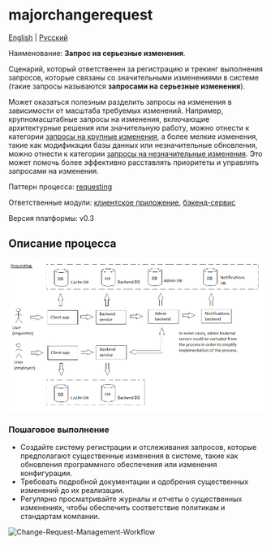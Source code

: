 # majorchangerequest

[English](majorchangerequest.md) | [Русский](majorchangerequest.ru.md)

Наименование: **Запрос на серьезные изменения**.

Сценарий, который ответственен за регистрацию и трекинг выполнения запросов, которые связаны со значительными изменениями в системе (такие запросы называются **запросами на серьезные изменения**). 

Может оказаться полезным разделить запросы на изменения в зависимости от масштаба требуемых изменений.
Например, крупномасштабные запросы на изменения, включающие архитектурные решения или значительную работу, можно отнести к категории [запросы на крупные изменения](../admin/majorchangerequest.md), а более мелкие изменения, такие как модификации базы данных или незначительные обновления, можно отнести к категории [запросы на незначительные изменения](../admin/minorchangerequest.md).
Это может помочь более эффективно расставлять приоритеты и управлять запросами на изменения.

Паттерн процесса: [requesting](../../processpatterns/requesting.ru.md)

Ответственные модули: [клиентское приложение](../../frontend/adminclient.ru.md), [бэкенд-сервис](../../backend/adminbackend.ru.md)

Версия платформы: v0.3

## Описание процесса

![requesting_overall](../../img/processpatterns/requesting_overall.png)

### Пошаговое выполнение

- Создайте систему регистрации и отслеживания запросов, которые предполагают существенные изменения в системе, такие как обновления программного обеспечения или изменения конфигурации.
- Требовать подробной документации и одобрения существенных изменений до их реализации.
- Регулярно просматривайте журналы и отчеты о существенных изменениях, чтобы обеспечить соответствие политикам и стандартам компании.

![Change-Request-Management-Workflow](https://www.researchgate.net/profile/Zafar-Nasir/publication/224191064/figure/fig1/AS:302594669989893@1449155599842/Change-Request-Management-Workflow.png)
